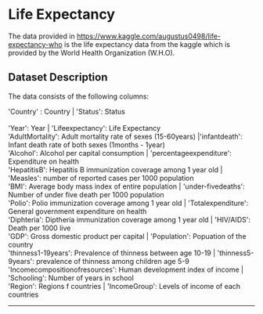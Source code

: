 # Life Expectancy
The
data provided in https://www.kaggle.com/augustus0498/life-expectancy-who is the life expectancy data from the kaggle which is provided by the World Health Organization (W.H.O).
  
## Dataset Description

The data consists of the following columns:

'Country' : Country |   'Status': Status<br>   
'Year': Year       |   'Lifeexpectancy': Life Expectancy<br>
'AdultMortality': Adult mortality rate of sexes (15-60years)  |'infantdeath': Infant death rate of both sexes (1months - 1year)<br>
'Alcohol': Alcohol per capital consumption      |     'percentageexpenditure': Expenditure on health<br>
'HepatitisB': Hepatitis B immunization coverage among 1 year old      |   'Measles': number of reported cases per 1000 population<br>
'BMI': Average body mass index of entire population     |     'under-fivedeaths': Number of under five death per 1000 population<br> 
'Polio': Polio immunization coverage among 1 year old   |     'Totalexpenditure': General government expenditure on health<br>
'Diphteria': Diptheria immunization coverage among 1 year old     |     'HIV/AIDS': Death per 1000 live<br>
'GDP': Gross domestic product per capital       |      'Population': Popuation of the country<br>
'thinness1-19years': Prevalence of thinness between age 10-19     |     'thinness5-9years': prevalence of thinness among children age 5-9<br>
'Incomecompositionofresources': Human development index of income     |    'Schooling': Number of years in school<br> 
'Region': Regions f countries     |    'IncomeGroup': Levels of income of each countries<br>
<hr style="width:100%; height:1px; background: #000">
